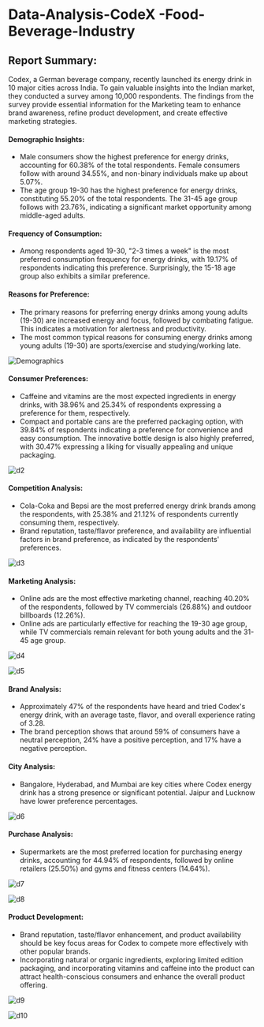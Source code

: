 # Data-Analysis-CodeX -Food-Beverage-Industry
## Report Summary:

Codex, a German beverage company, recently launched its energy drink in 10 major cities across India. To gain valuable insights into the Indian market, they conducted a survey among 10,000 respondents. The findings from the survey provide essential information for the Marketing team to enhance brand awareness, refine product development, and create effective marketing strategies.

#### Demographic Insights:
* Male consumers show the highest preference for energy drinks, accounting for 60.38% of the total respondents. Female consumers follow with around 34.55%, and non-binary individuals make up about 5.07%.
* The age group 19-30 has the highest preference for energy drinks, constituting 55.20% of the total respondents. The 31-45 age group follows with 23.76%, indicating a significant market opportunity among middle-aged adults.
#### Frequency of Consumption:
* Among respondents aged 19-30, "2-3 times a week" is the most preferred consumption frequency for energy drinks, with 19.17% of respondents indicating this preference. Surprisingly, the 15-18 age group also exhibits a similar preference.
#### Reasons for Preference:
* The primary reasons for preferring energy drinks among young adults (19-30) are increased energy and focus, followed by combating fatigue. This indicates a motivation for alertness and productivity.
* The most common typical reasons for consuming energy drinks among young adults (19-30) are sports/exercise and studying/working late.

![Demographics](https://github.com/Rejithadas/Data-Analysis-_Food-Beverage-Industry/assets/101463488/b03438db-1564-4d4e-b2be-20f5cc3212c5)

#### Consumer Preferences:
* Caffeine and vitamins are the most expected ingredients in energy drinks, with 38.96% and 25.34% of respondents expressing a preference for them, respectively.
* Compact and portable cans are the preferred packaging option, with 39.84% of respondents indicating a preference for convenience and easy consumption. The innovative bottle design is also highly preferred, with 30.47% expressing a liking for visually appealing and unique packaging.

![d2](https://github.com/Rejithadas/Data-Analysis-_Food-Beverage-Industry/assets/101463488/8bd41e2c-3efa-422e-b394-3d0e400e67bc)

#### Competition Analysis:
* Cola-Coka and Bepsi are the most preferred energy drink brands among the respondents, with 25.38% and 21.12% of respondents currently consuming them, respectively.
* Brand reputation, taste/flavor preference, and availability are influential factors in brand preference, as indicated by the respondents' preferences.

![d3](https://github.com/Rejithadas/Data-Analysis-_Food-Beverage-Industry/assets/101463488/31c6b79b-6b07-4f31-a4d6-825d00ae6242)

#### Marketing Analysis:
* Online ads are the most effective marketing channel, reaching 40.20% of the respondents, followed by TV commercials (26.88%) and outdoor billboards (12.26%).
* Online ads are particularly effective for reaching the 19-30 age group, while TV commercials remain relevant for both young adults and the 31-45 age group.

![d4](https://github.com/Rejithadas/Data-Analysis-_Food-Beverage-Industry/assets/101463488/79ff6870-8796-4b35-ab5c-2b938f6d8725)

![d5](https://github.com/Rejithadas/Data-Analysis-_Food-Beverage-Industry/assets/101463488/1bf79bf7-b168-4611-9459-3a0e09ee98e1)

#### Brand Analysis:
* Approximately 47% of the respondents have heard and tried Codex's energy drink, with an average taste, flavor, and overall experience rating of 3.28.
* The brand perception shows that around 59% of consumers have a neutral perception, 24% have a positive perception, and 17% have a negative perception.
#### City Analysis:
* Bangalore, Hyderabad, and Mumbai are key cities where Codex energy drink has a strong presence or significant potential. Jaipur and Lucknow have lower preference percentages.

![d6](https://github.com/Rejithadas/Data-Analysis-_Food-Beverage-Industry/assets/101463488/c032f3d8-e827-4dbd-80a0-bbbef225729f)

#### Purchase Analysis:
* Supermarkets are the most preferred location for purchasing energy drinks, accounting for 44.94% of respondents, followed by online retailers (25.50%) and gyms and fitness centers (14.64%).

![d7](https://github.com/Rejithadas/Data-Analysis-_Food-Beverage-Industry/assets/101463488/1562b430-4084-4e9e-9c99-b65be7482663)

![d8](https://github.com/Rejithadas/Data-Analysis-_Food-Beverage-Industry/assets/101463488/45ecd744-f024-465e-9ec1-094ce64d8d60)

#### Product Development:
* Brand reputation, taste/flavor enhancement, and product availability should be key focus areas for Codex to compete more effectively with other popular brands.
* Incorporating natural or organic ingredients, exploring limited edition packaging, and incorporating vitamins and caffeine into the product can attract health-conscious consumers and enhance the overall product offering.

![d9](https://github.com/Rejithadas/Data-Analysis-_Food-Beverage-Industry/assets/101463488/913798aa-d0c7-4707-97cf-43100f1a1671)

![d10](https://github.com/Rejithadas/Data-Analysis-_Food-Beverage-Industry/assets/101463488/732968be-d493-4a4b-8ea4-2ebc1ceb59cb)
